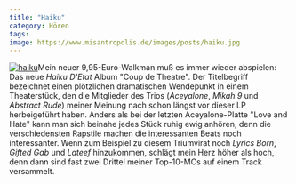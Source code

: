 ```yaml
---
title: "Haiku"
category: Hören
tags: 
image: https://www.misantropolis.de/images/posts/haiku.jpg
---
```


[![](http://www.misantropolis.de/wp-content/uploads/2008/04/haiku.jpg "haiku")](http://www.misantropolis.de/wp-content/uploads/2008/04/haiku.jpg)Mein neuer 9,95-Euro-Walkman muß es immer wieder abspielen: Das neue *Haiku D'Etat* Album "Coup de Theatre". Der Titelbegriff bezeichnet einen plötzlichen dramatischen Wendepunkt in einem Theaterstück, den die Mitglieder des Trios (*Aceyalone*, *Mikah 9* und *Abstract Rude*) meiner Meinung nach schon längst vor dieser LP herbeigeführt haben.
Anders als bei der letzten Aceyalone-Platte "Love and Hate" kann man sich beinahe jedes Stück ruhig ewig anhören, denn die verschiedensten Rapstile machen die interessanten Beats noch interessanter.
Wenn zum Beispiel zu diesem Triumvirat noch *Lyrics Born*, *Gifted Gab* und *Lateef* hinzukommen, schlägt mein Herz höher als hoch, denn dann sind fast zwei Drittel meiner Top-10-MCs auf einem Track versammelt.